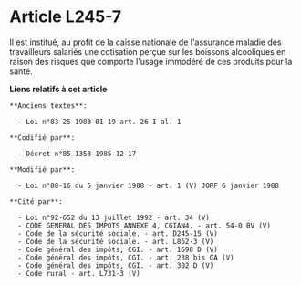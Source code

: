 # Article L245-7

Il est institué, au profit de la caisse nationale de l'assurance maladie des travailleurs salariés une cotisation perçue sur
les boissons alcooliques en raison des risques que comporte l'usage immodéré de ces produits pour la santé.

**Liens relatifs à cet article**

	**Anciens textes**:

	  - Loi n°83-25 1983-01-19 art. 26 I al. 1

	**Codifié par**:

	  - Décret n°85-1353 1985-12-17

	**Modifié par**:

	  - Loi n°88-16 du 5 janvier 1988 - art. 1 (V) JORF 6 janvier 1988

	**Cité par**:

	  - Loi n°92-652 du 13 juillet 1992 - art. 34 (V)
	  - CODE GENERAL DES IMPOTS ANNEXE 4, CGIAN4. - art. 54-0 BV (V)
	  - Code de la sécurité sociale. - art. D245-15 (V)
	  - Code de la sécurité sociale. - art. L862-3 (V)
	  - Code général des impôts, CGI. - art. 1698 D (V)
	  - Code général des impôts, CGI. - art. 238 bis GA (V)
	  - Code général des impôts, CGI. - art. 302 D (V)
	  - Code rural - art. L731-3 (V)
